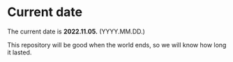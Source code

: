 # Current date

The current date is **2022.11.05.** (YYYY.MM.DD.)

This repository will be good when the world ends, so we will know how long it lasted.